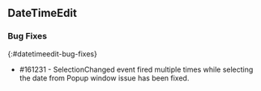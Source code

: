 ## DateTimeEdit

### Bug Fixes
{:#datetimeedit-bug-fixes} 

* \#161231 - SelectionChanged event fired multiple times while selecting the date from Popup window issue has been fixed.